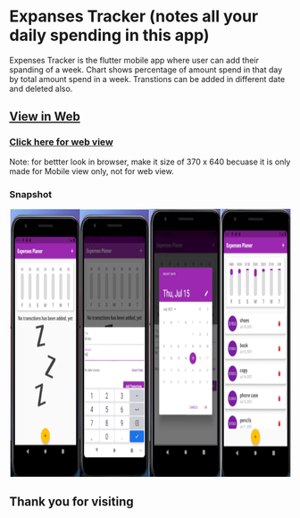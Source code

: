 # Expanses Tracker (notes all your daily spending in this app)

Expenses Tracker is the flutter mobile app where user can add their spanding of a week.
Chart shows percentage of amount spend in that day by total amount spend in a week.
Transtions can be added in different date and deleted also.

## [View in Web](https://subash9860.github.io/expenses_planer/#/)

### [Click here for web view](https://subash9860.github.io/expenses_planer/#/)
 Note: for bettter look in browser, make it size of 370 x 640 becuase it is only made for Mobile view only, not for web view.

### Snapshot
<img height="480px" src="readmeAssets/UI.png">

## Thank you for visiting 
